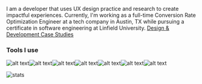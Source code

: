 I am a developer that uses UX design practice and research to create impactful experiences.
Currently, I'm working as a full-time Conversion Rate Optimization Engineer at a tech company in Austin, TX while pursuing a certificate in software engineering at Linfield University. 
[Design & Development Case Studies](https://lrizal.com)

### Tools I use 
![alt text](https://img.shields.io/badge/javascript-white?style=for-the-badge&logo=javascript)![alt text](https://img.shields.io/badge/sass-white?style=for-the-badge&logo=sass)![alt text](https://img.shields.io/badge/css-white?style=for-the-badge&logo=css)![alt text](https://img.shields.io/badge/react-white?style=for-the-badge&logo=react)![alt text](https://img.shields.io/badge/node-white?style=for-the-badge&logo=node)![alt text](https://img.shields.io/badge/mysql-white?style=for-the-badge&logo=mysql)![alt text](https://img.shields.io/badge/java-white?style=for-the-badge&logo=java)

![stats](https://github-readme-stats.vercel.app/api?username=elrizal&theme=buefy&show_icons=true)



